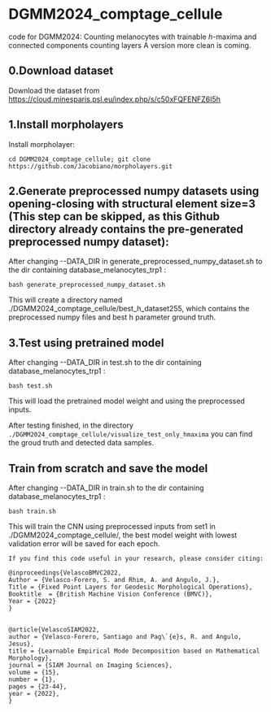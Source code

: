 # DGMM2024_comptage_cellule
code for DGMM2024: Counting melanocytes with trainable $h$-maxima and connected components counting layers
A version more clean is coming.

## 0.Download dataset
Download the dataset from https://cloud.minesparis.psl.eu/index.php/s/c50xFQFENFZ6I5h

## 1.Install morpholayers
Install morpholayer: 
```
cd DGMM2024_comptage_cellule; git clone https://github.com/Jacobiano/morpholayers.git
```

## 2.Generate preprocessed numpy datasets using opening-closing with structural element size=3 (This step can be skipped, as this Github directory already contains the pre-generated preprocessed numpy dataset):

After changing --DATA_DIR in generate_preprocessed_numpy_dataset.sh to the dir containing database_melanocytes_trp1 :
```
bash generate_preprocessed_numpy_dataset.sh
```
This will create a directory named ./DGMM2024_comptage_cellule/best_h_dataset255, which contains the preprocessed numpy files and best h parameter ground truth.

## 3.Test using pretrained model

After changing --DATA_DIR in test.sh to the dir containing database_melanocytes_trp1 :

```bash test.sh```  

This will load the pretrained model weight and using the preprocessed inputs. 

After testing finished, in the directory ```./DGMM2024_comptage_cellule/visualize_test_only_hmaxima``` you can find the groud truth and detected data samples.

## Train from scratch and save the model

After changing --DATA_DIR in train.sh to the dir containing database_melanocytes_trp1 :

```bash train.sh```  

This will train the CNN using preprocessed inputs from set1 in ./DGMM2024_comptage_cellule/, the best model weight with lowest validation error will be saved for each epoch.

    If you find this code useful in your research, please consider citing:

    @inproceedings{VelascoBMVC2022,
    Author = {Velasco-Forero, S. and Rhim, A. and Angulo, J.},
    Title = {Fixed Point Layers for Geodesic Morphological Operations},
    Booktitle  = {British Machine Vision Conference (BMVC)},
    Year = {2022}
    }


    @article{VelascoSIAM2022,
    author = {Velasco-Forero, Santiago and Pag\`{e}s, R. and Angulo, Jesus},
    title = {Learnable Empirical Mode Decomposition based on Mathematical Morphology},
    journal = {SIAM Journal on Imaging Sciences},
    volume = {15},
    number = {1},
    pages = {23-44},
    year = {2022},
    }